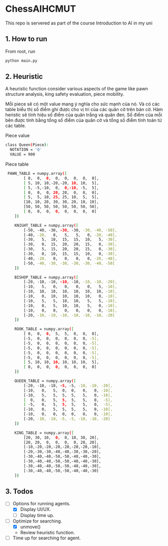 # ChessAIHCMUT
This repo is servered as part of the course Introduction to AI in my uni

## 1. How to run
From root, run
```bash
python main.py
```
## 2. Heuristic
A heuristic function consider various aspects of the game like pawn structure analysis, king safety evaluation, piece mobility.

Mỗi piece sẽ có một value mang ý nghĩa cho sức mạnh của nó. Và có các table biểu thị số điểm ghi được cho vị trí của các quân cờ trên bàn cờ. Hàm heristic sẽ tính hiệu số điểm của quân trắng và quân đen. Số điểm của mỗi bên được tính bằng tổng số điểm của quân cờ và tổng số điểm tính toán từ các table.

Piece value
```bash
class Queen(Piece):
  NOTATION = 'Q'
  VALUE = 900

```

Piece table
```bash
 PAWN_TABLE = numpy.array([
        [ 0,  0,  0,  0,  0,  0,  0,  0],
        [ 5, 10, 10,-20,-20, 10, 10,  5],
        [ 5, -5,-10,  0,  0,-10, -5,  5],
        [ 0,  0,  0, 20, 20,  0,  0,  0],
        [ 5,  5, 10, 25, 25, 10,  5,  5],
        [10, 10, 20, 30, 30, 20, 10, 10],
        [50, 50, 50, 50, 50, 50, 50, 50],
        [ 0,  0,  0,  0,  0,  0,  0,  0]
    ])

    KNIGHT_TABLE = numpy.array([
        [-50, -40, -30, -30, -30, -30, -40, -50],
        [-40, -20,   0,   5,   5,   0, -20, -40],
        [-30,   5,  10,  15,  15,  10,   5, -30],
        [-30,   0,  15,  20,  20,  15,   0, -30],
        [-30,   5,  15,  20,  20,  15,   0, -30],
        [-30,   0,  10,  15,  15,  10,   0, -30],
        [-40, -20,   0,   0,   0,   0, -20, -40],
        [-50, -40, -30, -30, -30, -30, -40, -50]
    ])

    BISHOP_TABLE = numpy.array([
        [-20, -10, -10, -10, -10, -10, -10, -20],
        [-10,   5,   0,   0,   0,   0,   5, -10],
        [-10,  10,  10,  10,  10,  10,  10, -10],
        [-10,   0,  10,  10,  10,  10,   0, -10],
        [-10,   5,   5,  10,  10,   5,   5, -10],
        [-10,   0,   5,  10,  10,   5,   0, -10],
        [-10,   0,   0,   0,   0,   0,   0, -10],
        [-20, -10, -10, -10, -10, -10, -10, -20]
    ])

    ROOK_TABLE = numpy.array([
        [ 0,  0,  0,  5,  5,  0,  0,  0],
        [-5,  0,  0,  0,  0,  0,  0, -5],
        [-5,  0,  0,  0,  0,  0,  0, -5],
        [-5,  0,  0,  0,  0,  0,  0, -5],
        [-5,  0,  0,  0,  0,  0,  0, -5],
        [-5,  0,  0,  0,  0,  0,  0, -5],
        [ 5, 10, 10, 10, 10, 10, 10,  5],
        [ 0,  0,  0,  0,  0,  0,  0,  0]
    ])

    QUEEN_TABLE = numpy.array([
        [-20, -10, -10, -5, -5, -10, -10, -20],
        [-10,   0,   5,  0,  0,   0,   0, -10],
        [-10,   5,   5,  5,  5,   5,   0, -10],
        [  0,   0,   5,  5,  5,   5,   0,  -5],
        [ -5,   0,   5,  5,  5,   5,   0,  -5],
        [-10,   0,   5,  5,  5,   5,   0, -10],
        [-10,   0,   0,  0,  0,   0,   0, -10],
        [-20, -10, -10, -5, -5, -10, -10, -20]
    ])

    KING_TABLE = numpy.array([
        [20, 30, 10,  0,  0, 10, 30, 20],
        [20, 20,  0,  0,  0,  0, 20, 20],
        [-10,-20,-20,-20,-20,-20,-20,-10],
        [-20,-30,-30,-40,-40,-30,-30,-20],
        [-30,-40,-40,-50,-50,-40,-40,-30],
        [-30,-40,-40,-50,-50,-40,-40,-30],
        [-30,-40,-40,-50,-50,-40,-40,-30],
        [-30,-40,-40,-50,-50,-40,-40,-30]
    ])
```


## 3. Todos
+ [ ] Options for running agents.
    + [x] Display UI/UX.
    + [ ] Display time up.
+ [ ] Optimize for searching.
  + [x] unmove()
  + Review heuristic function.
+ [ ] Time up for searching for agent.
